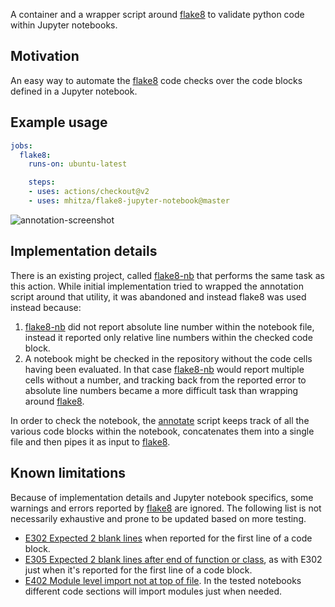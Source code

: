 A container and a wrapper script around [flake8][1] to validate python code within Jupyter
notebooks.


## Motivation

An easy way to automate the [flake8][1] code checks over the code blocks defined in a
Jupyter notebook.


## Example usage

```yaml
jobs:
  flake8:
    runs-on: ubuntu-latest

    steps:
    - uses: actions/checkout@v2
    - uses: mhitza/flake8-jupyter-notebook@master
```

![annotation-screenshot]


## Implementation details

There is an existing project, called [flake8-nb][3] that performs the same task as this
action. While initial implementation tried to wrapped the annotation script around that
utility, it was abandoned and instead flake8 was used instead because:

  1. [flake8-nb][3] did not report absolute line number within the notebook file, instead it
     reported only relative line numbers within the checked code block.
  2. A notebook might be checked in the repository without the code cells having been
     evaluated. In that case [flake8-nb][3] would report multiple cells without a number,
     and tracking back from the reported error to absolute line numbers became a more
     difficult task than wrapping around [flake8][1].

In order to check the notebook, the [annotate][4] script keeps track of all the various code
blocks within the notebook, concatenates them into a single file and then pipes it as
input to [flake8][1]. 


## Known limitations

Because of implementation details and Jupyter notebook specifics, some warnings and errors
reported by [flake8][1] are ignored. The following list is not necessarily exhaustive and
prone to be updated based on more testing.

 - [E302 Expected 2 blank lines][E302] when reported for the first line of a code block.
 - [E305 Expected 2 blank lines after end of function or class][E305], as with E302 just
   when it's reported for the first line of a code block.
 - [E402 Module level import not at top of file][E402]. In the tested notebooks different
   code sections will import modules just when needed.



[1]: https://flake8.pycqa.org/en/latest/
[annotation-screenshot]: https://user-images.githubusercontent.com/273079/82093965-d6585d00-9704-11ea-9159-c8b72a9b89c8.png
[3]: https://github.com/s-weigand/flake8-nb
[4]: annotate
[E302]: http://archive.vn/Bj1tc
[E305]: http://archive.vn/a3tr2
[E402]: http://archive.vn/i7NWk
